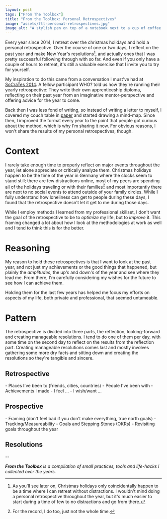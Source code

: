 ```yaml
---
layout: post
tags: ["From The Toolbox"]
title: "From the Toolbox: Personal Retrospectives"
image: "assets/ftt-personal-retrospectives.jpg"
image_alt: "A stylish pen on top of a notebook next to a cup of coffee on a wooden table"
---
```

Every year since 2014, I retreat over the christmas holidays and hold a personal retrospective. Over the course of one or two days, I reflect on the past year and make New Year's resolutions[^1], and actually ones that I was pretty successful following through with so far. And even if you only have a couple of hours to retreat, it's still a valuable exercise that I invite you to try for yourself.

My inspiration to do this came from a conversation I must've had at [SoCraTes 2014](https://socrates-conference.de/). A fellow participant <TODO>WHO?</TODO> told us how they're running their yearly retrospective: They write their own apprenticeship diploma, reflecting on their past year from an imaginative mentor-perspective and offering advice for the year to come.

Back then I was less fond of writing, so instead of writing a letter to myself, I covered my couch table in [paper](https://www.ikea.com/us/en/catalog/products/80324072/) and started drawing a mind-map. Since then, I improved the format every year to the point that people got curious about the method, which is why I'm sharing it now. For obvious reasons, I won't share the results of my personal retrospectives, though.

# Context

I rarely take enough time to properly reflect on major events throughout the year, let alone appreciate or critically analyze them. Christmas holidays happen to be the time of the year in Germany where the clocks seem to stand still; there are few distractions online, most of my peers are spending all of the holidays traveling or with their families[^2] and most importantly there are next to no social events to attend outside of your family circles. While I fully understand how loneliness can get to people during these days, I found that the retrospective doesn't let it get to me during those days.

While I employ methods I learned from my professional skillset, I don't want the goal of the retrospective to be to *optimize* my life, but to *improve* it. This framing changed a lot about how I look at the methodologies at work as well and I tend to think this is for the better.

# Reasoning

My reason to hold these retrospectives is that I want to look at the past year, and not just my achievements or the good things that happened, but plainly the *amplitudes*, the up's and down's of the year and see where they lead me. From there, I'm carefully considering my wishes for the future to see how I can achieve them.

Holding them for the last few years has helped me focus my efforts on aspects of my life, both private and professional, that seemed untameable.

# Pattern

The retrospective is divided into three parts, the reflection, looking-forward and creating manageable resolutions. I tend to do one of them per day, with some time on the second day to reflect on the results from the reflection part. Creating manageable resolutions comes last and mostly involves gathering some more dry facts and sitting down and creating the resolutions so they're tangible and sincere.

## Retrospective

<TODO>
- Places I've been to (friends, cities, countries)
- People I've been with
- Achievements I made
</TODO>

<TODO>
- I feel ...
- I wish/want ...
</TODO>

## Prospective

<TODO>
- Framing (don't feel bad if you don't make everything, true north goals)
- Tracking/Measureability
- Goals and Stepping Stones (OKRs)
- Revisiting goals throughout the year
</TODO>

## Resolutions

--

[^1]: As you'll see later on, Christmas holidays only coincidentally happen to be a time where I can retreat without distractions. I wouldn't mind doing a personal retrospective throughout the year, but it's much easier to start during a time of few to no distractions and go from there.
[^2]: For the record, I do too, just not the whole time.

_**From the Toolbox** is a compilation of small practices, tools and life-hacks I collected over the years._
